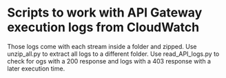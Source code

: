 # Scripts to work with API Gateway execution logs from CloudWatch

Those logs come with each stream inside a folder and zipped. 
Use unzip_all.py to extract all logs to a different folder.
Use read_API_logs.py to check for ogs with a 200 response and logs with a 403 response with a later execution time.